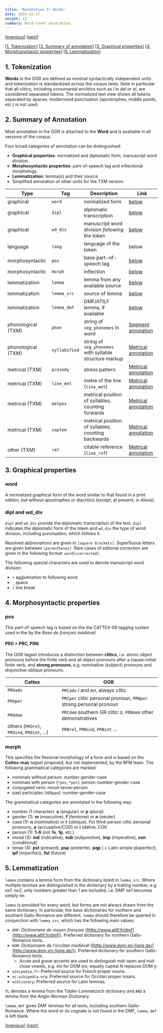 ```yaml
---
title: 'Annotation 3: Words'
date: 2024-12-17
weight: 12
summary: Word-level annotation.
---
```


\[[previous](/docs/annotation-segs)\] \[[next](/docs/annotation-sylls)\]

\[[1. Tokenization](#1-tokenization)\]
\[[2. Summary of annotation](#2-summary-of-annotation)\]
\[[3. Graphical properties](#3-graphical-properties)\]
\[[4. Morphosyntactic properties](#4-morphosyntactic-properties)\]
\[[5. Lemmatization](#5-lemmatization)\]

## 1. Tokenization

__Words__ in the OGR are defined as minimal syntactically independent units
and tokenization is standardized across the corpus texts. Note in particular
that all clitics, including consonantal enclitics such as _l_ in _del_ or
_al_, are considered separated tokens. The normalized text view shows
all tokens separated by spaces; modernized punctuation (apostrophes, middle points,
etc.) is not used.

## 2. Summary of Annotation

Most annotation in the OGR is attached to the __Word__ and is available in all versions of the corpus.

Four broad categories of annotation can be distinguished:
+ __Graphical properties__: normalized and diplomatic form, manuscript word division.
+ __Morphosyntactic properties__: part-of-speech tag and inflectional morphology.
+ __Lemmatization__: lemma(s) and their source
+ Simplified annotation of other units for the TXM version.

| Type | Tag | Description | Link |
| --- | --- | --- | --- |
| graphical | `word` | normalized form | [below](#3-graphical-properties) |
| graphical | `dipl` | diplomatic transcription | [below](#3-graphical-properties) |
| graphical | `wd_div` | manuscript word division _following_ the token | [below](#3-graphical-properties) |
| language | `lang` | language of the token | below |
| morphosyntactic | `pos` | base part-of-speech tag | [below](#4-morphosyntactic-properties) |
| morphosyntactic | `morph` | inflection | [below](#4-morphosyntactic-properties) |
| lemmatization | `lemma` | lemma from any available source | [below](#5-lemmatization) |
| lemmatization | `lemma_src` | source of lemma | [below](#5-lemmatization) |
| lemmatization | `lemma_dmf` | DMF/ATILF lemma, if available | [below](#5-lemmatization) |
| phonological (TXM) | `phon` | string of `seg_phonemes` in word | [Segment annotation](/docs/annotation-segs) |
| phonological (TXM) | `syllabified` | string of `seg_phonemes` with syllable structure markup | [Metrical annotation](/docs/annotation-sylls#4-the-txm-version) |
| metrical (TXM) | `prosody` | stress pattern | [Metrical annotation](/docs/annotation-sylls#4-the-txm-version) |
| metrical (TXM) | `line_met` | metre of the line (`line_met`) | [Metrical annotation](/docs/annotation-sylls#4-the-txm-version) |
| metrical (TXM) | `metpos` | metrical position of syllables, counting forwards | [Metrical annotation](/docs/annotation-sylls#4-the-txm-version) |
| metrical (TXM) | `soptem` | metrical position of syllables, counting backwards | [Metrical annotation](/docs/annotation-sylls#4-the-txm-version) |
| other (TXM) | `ref` | citable reference (`line_ref`) | [Metrical annotation](/docs/annotation-sylls4-the-txm-version) |

## 3. Graphical properties

### word

A normalized graphical form of the word similar to that found in a print edition,
but without apostrophes or diacritics (except, at present, in _Alexis_).

### dipl and wd_div

`dipl` and `wd_div` provide the diplomatic transcription of the text.
`dipl` indicates the diplomatic form of the token and `wd_div` the type of word
division, including punctuation, which follows it.

Resolved abbreviations are given in `[square brackets]`.
Superfluous letters are given between `(parentheses)`.
Rare cases of editorial correction are given in the following format: `word[=corrected]`.

The following special characters are used to denote manuscript word division:
+ `+` agglutination to following word
+ `_` space
+ `|` line break

## 4. Morphosyntactic properties

### pos

This part-of-speech tag is based on the the CATTEX-09 tagging system used in the by the 
_Base de français médiéval_. 

#### PRO > PRC, PRN

The OGR tagset introduces a distinction between __clitics__, i.e. atonic object pronouns
before the finite verb and all object pronouns after a clause-initial finite verb, and
__strong pronouns__, e.g. nominative (subject) pronouns and disjunctive oblique pronouns.

| Cattex | OGR |
| --- | --- |
| `PROadv` | `PRCadv` _i_ and _en_, always clitic |
| `PROper` | `PRCper` clitic personal pronoun, `PRNper` strong personal pronoun |
| `PROdem` | `PRCdem` southern GR clitic _o_, `PRNdem` other demonstratives |
| others (`PROrel`, `PROind`, `PROint`, ...) | `PRNrel`, `PRNind`, `PRNint` ... |

### morph

This specifies the flexional morphology of a form and is based on the __Cattex-max__
tagset proposed, but not implemented, by the BFM team. The following grammatical categories
are marked:

+ nominals without person: number-gender-case
+ nominals with person (`*pos`, `*per`): person-number-gender-case
+ conjugated verb: mood-tense-person
+ past participles (`VERppe`): number-gender-case

The grammatical categories are annotated in the following way:
+ number (1 character): __s__ (singular) or __p__ (plural)
+ gender (1): __m__ (masculine), __f__ (feminine) or __n__ (neuter)
+ case (1): __n__ (nominative) or __r__ (oblique). For third-person clitic personal pronouns, __a__ (accusative/COD) or __i__ (dative, COI) 
+ person (1): __1-6__ (not __1s__, __1p__, etc.)
+ mood (3): __ind__ (indicative), __sub__ (subjunctive), __imp__ (imperative), __con__ (conditional)
+ tense (3): __pst__ (present), __psp__ (preterite), __pqp__ ( < Latin simple pluperfect), __ipf__ (imperfect), __fut__ (future)

## 5. Lemmatization

`lemma` contains a lemma form from the dictionary listed in `lemma_src`.
Where multiple lemmas are distinguished in the dictionary by a trailing number,
e.g. _ne1_, _ne2_, only numbers greater than 1 are included, i.e. DMF _ne1_ becomes simply
_ne_.

`lemma` is provided for every word, but forms are not always drawn from the same dictionary.
In particular, the base dictionaries for northern and southern Gallo-Romance are different.
`lemma` should therefore be queried in conjunction with `lemma_src`, which has the following
main values:
+ `DMF`: _Dictionnaire de moyen français_ ([http://www.atilf.fr/dmf](http://www.atilf.fr/dmf)). Preferred dictionary for northern Gallo-Romance texts.
+ `DOM`: _Dictionnaire de l'occitan médiéval_ ([http://www.dom-en-ligne.de/](http://www.dom-en-ligne.de/)). Preferred dictionary for southern Gallo-Romance texts.
    + Acute and grave accents are used to distinguish mid-open and mid-close vowels, e.g. _éis_ for DOM _ẹis_; equally capital _N_ replaces DOM _ṉ_.
+ `wikipedia.fr`: Preferred source for French proper nouns.
+ `oc.wikipedia.org`: Preferred source for Occitan proper nouns.
+ `wiktionary`: Preferred source for Latin lemmas.

`TL` denotes a lemma from the Tobler-Lommatzsch dictionary and `AND`
a lemma from the Anglo-Norman Dictionary.

`lemma_dmf` gives DMF lemmas for all texts, including southern Gallo-Romance. 
Where the word or its cognate is not found in the DMF, `lemma_dmf` is left blank.

\[[previous](/docs/annotation-segs)\] \[[next](/docs/annotation-sylls)\]

